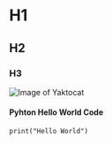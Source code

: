# H1
## H2
### H3
![Image of Yaktocat](https://octodex.github.com/images/yaktocat.png)


#### Pyhton Hello World Code
```
print("Hello World")
```
